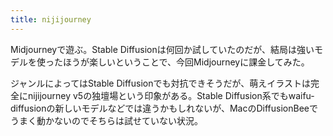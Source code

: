 ```yaml
---
title: nijijourney
---
```


Midjourneyで遊ぶ。Stable Diffusionは何回か試していたのだが、結局は強いモデルを使ったほうが楽しいということで、今回Midjourneyに課金してみた。

ジャンルによってはStable Diffusionでも対抗できそうだが、萌えイラストは完全にnijijourney v5の独壇場という印象がある。Stable Diffusion系でもwaifu-diffusionの新しいモデルなどでは違うかもしれないが、MacのDiffusionBeeでうまく動かないのでそちらは試せていない状況。
